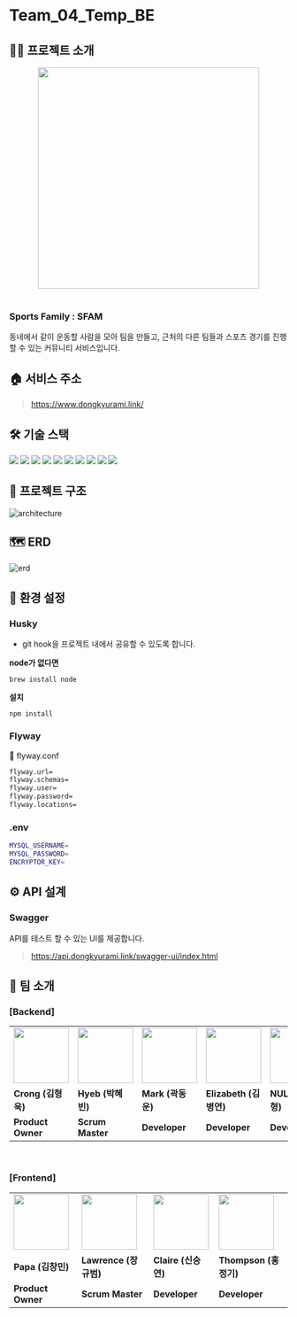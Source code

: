 # Team_04_Temp_BE

## 🤲🏻 프로젝트 소개

<center><img src="https://user-images.githubusercontent.com/93169519/184494576-9c85b5b1-c24a-4c89-956d-3babffa724b5.png" width="400"></center>
<br>

### Sports Family : SFAM

동네에서 같이 운동할 사람을 모아 팀을 만들고, 근처의 다른 팀들과 스포츠 경기를 진행할 수 있는 커뮤니티 서비스입니다.

## 🏠 서비스 주소

> https://www.dongkyurami.link/

## 🛠 기술 스택

<img src="https://img.shields.io/badge/Java 17-007396.svg?style=flat&logo=Java&logoColor=white"> 
<img src="https://img.shields.io/badge/Gradle 7.4.2-02303A.svg?style=flat&logo=Gradle&logoColor=white">
<img src="https://img.shields.io/badge/Spring Boot 2.7.0-6DB33F.svg?style=flat&logo=Spring Boot&logoColor=white">
<img src="https://img.shields.io/badge/Spring Security-6DB33F.svg?style=flat&logo=Spring Security&logoColor=white">
<img src="https://img.shields.io/badge/MySQL-4479A1.svg?style=flat&logo=MySQL&logoColor=white">
<img src="https://img.shields.io/badge/JPA-AAAAAA.svg?style=flat&logo=Hibernate&logoColor=white">
<img src="https://img.shields.io/badge/JUnit5-25A162.svg?style=flat&logo=JUnit5&logoColor=white">
<img src="https://img.shields.io/badge/Swagger-85EA2D.svg?style=flat&logo=Swagger&logoColor=white">
<img src="https://img.shields.io/badge/Flyway-CC0200.svg?style=flat&logo=Flyway&logoColor=white">
<img src="https://img.shields.io/badge/AWS-FF9E0F.svg?style=flat&logo=Amazon&logoColor=white">

## 📝 프로젝트 구조

![architecture](https://user-images.githubusercontent.com/93169519/184494566-1fa02ac2-995e-413c-b901-20f0f6d8303e.png)

## 🗺 ERD

![erd](https://user-images.githubusercontent.com/93169519/184494573-f2d54f6d-8e32-498e-aecd-b214ab28907d.png)

## 🌳 환경 설정

### Husky

- git hook을 프로젝트 내에서 공유할 수 있도록 합니다.

**node가 없다면**

```
brew install node
```

**설치**

```
npm install
```

### Flyway

📄 flyway.conf

```bash
flyway.url=
flyway.schemas=
flyway.user=
flyway.password=
flyway.locations=
```

### .env

```bash
MYSQL_USERNAME=
MYSQL_PASSWORD=
ENCRYPTOR_KEY=
```

## ⚙️ API 설계

### Swagger

API를 테스트 할 수 있는 UI를 제공합니다.

> https://api.dongkyurami.link/swagger-ui/index.html

## 👬 팀 소개

### [Backend]

<table>
  <tr>
    <td>
        <a href="https://github.com/HyoungUkJJang">
            <img src="https://avatars.githubusercontent.com/u/50834204?v=4" width="100px" />
        </a>
    </td>
    <td>
        <a href="https://github.com/HYEBPARK">
            <img src="https://avatars.githubusercontent.com/u/35947674?v=4" width="100px" />
        </a>
    </td>
    <td>
        <a href="https://github.com/midasWorld">
            <img src="https://avatars.githubusercontent.com/u/93169519?v=4" width="100px" />
        </a>
    </td>
    <td>
        <a href="https://github.com/whyWhale">
            <img src="https://avatars.githubusercontent.com/u/67587446?v=4" width="100px" />
        </a>
    </td>
    <td>
        <a href="https://github.com/pjh612">
            <img src="https://avatars.githubusercontent.com/u/62292492?v=4" width="100px" />
        </a>
    </td>

  </tr>
  <tr>
    <td><b>Crong (김형욱)</b></td>
    <td><b>Hyeb (박혜빈)</b></td>
    <td><b>Mark (곽동운)</b></td>
    <td><b>Elizabeth (김병연)</b></td>
    <td><b>NULL (박진형)</b></td>
  </tr>
  <tr>
    <td><b>Product Owner</b></td>
    <td><b>Scrum Master</b></td>
    <td><b>Developer</b></td>
    <td><b>Developer</b></td>
    <td><b>Developer</b></td>
  </tr>
</table>
<br/>

### [Frontend]

<table>
  <tr>
    <td>
        <a href="https://github.com/chmini">
            <img src="https://avatars.githubusercontent.com/u/39076382?v=4" width="100px" />
        </a>
    </td>
    <td>
        <a href="https://github.com/kyubumjang">
            <img src="https://avatars.githubusercontent.com/u/33307948?v=4" width="100px" />
        </a>
    </td>
    <td>
        <a href="https://github.com/dustmddus">
            <img src="https://avatars.githubusercontent.com/u/82739503?v=4" width="100px" />
        </a>
    </td>
    <td>
        <a href="https://github.com/qq8721443">
            <img src="https://avatars.githubusercontent.com/u/61747121?v=4" width="100px" />
        </a>
    </td>

  </tr>
  <tr>
    <td><b>Papa (김창민)</b></td>
    <td><b>Lawrence (장규범)</b></td>
    <td><b>Claire (신승연)</b></td>
    <td><b>Thompson (홍정기)</b></td>
  </tr>
  <tr>
    <td><b>Product Owner</b></td>
    <td><b>Scrum Master</b></td>
    <td><b>Developer</b></td>
    <td><b>Developer</b></td>
  </tr>
</table>
<br/>

